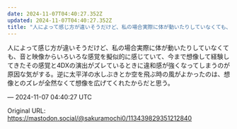 ```yaml
---
date: 2024-11-07T04:40:27.352Z
updated: 2024-11-07T04:40:27.352Z
title: "人によって感じ方が違いそうだけど、私の場合実際に体が動いたりしていなくても、音と[...]"
---
```


<p>人によって感じ方が違いそうだけど、私の場合実際に体が動いたりしていなくても、音と映像からいろいろな感覚を擬似的に感じていて、今まで想像して経験してきたその感覚と4DXの演出がズレているときに違和感が強くなってしまうのが原因な気がする。逆に太平洋の水しぶきとか空を飛ぶ時の風がよかったのは、想像とのズレが全然なくて想像を広げてくれたからだと思う。</p>

&mdash; 2024-11-07 04:40:27 UTC

Original URL: https://mastodon.social/@sakuramochi0/113439829351212840
